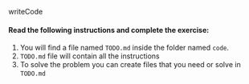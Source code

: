 writeCode

#### Read the following instructions and complete the exercise:

1. You will find a file named `TODO.md` inside the folder named `code`.
2. `TODO.md` file will contain all the instructions
3. To solve the problem you can create files that you need or solve in `TODO.md`
